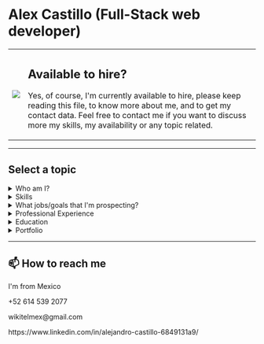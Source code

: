 # Alex Castillo (Full-Stack web developer)
<table>
  <tr >
    <td>
      <img src="https://user-images.githubusercontent.com/59240486/142672971-8eaae868-6b36-442e-8c40-3a4d17ce7c97.png">
    </td>
    <td>
      <h2>Available to hire?</h2>
      <p>
       Yes, of course, I'm currently available to hire, please keep reading this file, to know more about me, and to get my contact data. Feel free to contact me if you want to discuss more my skills, my availability or any topic related.    
      </p>
    </td>
  </tr>
</table>
<hr />
<h2>Select a topic</h2>


<details><summary>Who am I?</summary>
  <h2>Who am I?</h2>
👋 Hi, I’m Alex Castillo, 

I know how to work, learning fast new tools and paradigms collaboratively, using all the experience I gained through life experiences, and of course coding every day at Microverse, with a high amount of other developers around the world. Complying with the deadlines.

Just started the Miccroverse program, I notice the importance of learning and adapting to new languages and developing paradigms, and that allow me to create a lot of capstone projects in Javascript, HTML, CSS, and some frameworks related to that.

With my professional experience, even it’s not related to software development, I learned to lead collaborative teams, to achieve goals, until keeping constant learning to myself and all the team's members.

Since my father passed away, and in my home the economy was very bad, I noticed, that every resource is important, and every time I try to save resources, not only talking about the economic ones but also resources like time, effort, etc. but never losing focus on the main goal.
</details>

<details><summary>Skills</summary>
  <h2>My current skills</h2>
  <table>
    <tr>
      <td><h3>Front-End</h3></td>
      <td>
        <p>JavaScritp</p>
        <p>React</p>
        <p>Redux</p>
        <p>Html5</p>
        <p>CSS3</p>
      </td>
    </tr>
    <tr>
      <td><h3>Back-End</h3></td>
      <td>
        <p>Ruby</p>
        <p>Ruby on Rails</p>
        <p>MySQL</p>
        <p>MSSQL</p>
        <p>SQL Management Studio</p>
        <p>C#</p>
        <p>ASP.Net core (MVC, API, Razor pages)</p>
      </td>
    </tr>
    <tr>
      <td><h3>Tools & Methods</h3></td>
      <td>
        <p>Git</p>
        <p>GitHub</p>
        <p>Heroku</p>
        <p>Mobile/Responsive Development</p>
        <p>Chrome Dev Tools</p>
      </td>
    </tr>
    <tr>
      <td><h3>Professional</h3></td>
      <td>
        <p>Remote Pair-Programming</p>
        <p>Teamwork</p>
        <p>Mentoring</p>
      </td>
    </tr>
  </table>
</details> 

<details><summary>What jobs/goals that I'm prospecting?</summary>
<h2>What jobs/goals that I'm prospecting?</h2>
<p>👀 I’m a full-stack interested in developing with HTML, CSS, JS, Ruby, and RoR, however, I love to develop APIs with dotnet, and front-end with Angular.</p>
<p>🌱 I’m currently at Microverse Program, developing every day in a collaborative environment 5 days a week, to reach knowledge about collaborative developing teams, with people all around the world.</p>
</details>

<details><summary>Professional Experience</summary>
<h2>Professional Experience</h2>
  <table>
    <tr>
      <th>Company</th>
      <th>From - To</th>
      <th>Position</th>
      <th>Activities</th>
    </tr>
    <tr>
      <td>Microverse</td>
      <td>August 2021 - Current</td>
      <td>Bootcamp remote</td>
      <td>
        <p>Mentored junior web developers, providing technical support through code reviews.</p>
        <p>Proposed improvements to code organization to improve code quality and overall performance.</p>
        <p>Provided advice and tips on how to maintain motivation to maintain longevity in the program.</p>
      </td>
    </tr>
    <tr>
      <td>Freelancer</td>
      <td>December 2006 - August 2021</td>
      <td>Freelancer remote</td>
      <td>
        <p>Started to learn in Udemy, HTML, CSS, JS, C#, dotnet MVC, API (near January 2021).</p>
        <p>Worked developing software, at local University, with degree systems they use (VB6, MSSQL, ADO).</p>
        <p>Worked developing software, at local University, with Computer Laboratory systems they use (VB6, MSSQL, ADO).</p>
      </td>
    </tr>
    <tr>
      <td>TELMEX</td>
      <td>December 2006 - Current</td>
      <td>Telecommunications Technician</td>
      <td>
        <p>Work with <a href="https://es.wikipedia.org/wiki/GPON">GPON</a> equipment, giving them preventive and corrective mantainance.</p>
        <p>Work with <a href="https://www.emerson.com/documents/automation/product-data-sheet-industrial-power-supplies-emerson-en-7180716.pdf">Direct Current Idustrial Power Supplies</a> equipment, giving them preventive and corrective mantainance.</p>
        <p>Work with <a href="https://en.wikipedia.org/wiki/AXE_telephone_exchange#:~:text=The%20AXE%20telephone%20exchange%20is,subsidiary%20of%20Ericsson%20and%20Televerket.&text=The%20brain%20of%20the%20AXE,dual%20processor%20system%20called%20APZ.">Conmuted telephone exchange</a> equipment, giving them preventive and corrective mantainance.</p>
      </td>
    </tr>
  </table>
</details>

<details><summary>Education</summary>
<h2>Education</h2>
  <table>
    <tr>
      <th>School</th>
      <th>From - To</th>
      <th>Degree/program</th>
      <th>Activities</th>
    </tr>
    <tr>
      <td>Microverse</td>
      <td>August 2021 - Current</td>
      <td>Remote Full Stack Web Development Program</td>
      <td>
      <p>Spent 1300+ hours mastering algorithms, data structures, and full-stack development while simultaneously developing projects with Ruby, Rails, JavaScript, React, and Redux.</p>
      <p>Developed skills in remote pair-programming using GitHub, industry-standard gitflow, and daily standups to communicate and collaborate with international remote developers.</p>
      </td>
    </tr>
    <tr>
      <td>Udemy</td>
      <td>November 2020 - August 2021</td>
      <td>Web Developer (I was windows developer)</td>
      <td>
        <p>Relearn Visual Studio, with the new .Net technologies, like dotnet MVC, API, razor pages with C#.</p>
        <p>Learn Angular, and how to consume APIs.</p>
        <p>Basics of web and html.</p>
      </td>
    </tr>
    <tr>
      <td>INSTITUTO TECNOLOGICO DE CIUDAD CUAUHTEMOC</td>
      <td>August 2001 - August 2006</td>
      <td>Systems Engineer</td>
      <td>
        <p>Design Computer Lab management system, and started to develop it leading a team.</p>
        <p>Participation in the national contest of programing in Celaya, obtaining 6th place.</p>
        <p>Participation in Local contest of programing in ITCC, obtaining 1st place.</p>
      </td>
    </tr>
  </table>
</details>

<details><summary>Portfolio</summary>
<h2>Portfolio</h2>
  <table>
    <tr>
      <th>Project</th>
      <th>Technologies</th>
      <th>Description</th>
    </tr>
    <tr>
      <td><a _blank href="https://wikitelmex.github.io/Leaderboard/">Leader Board</a></td>
      <td>Html, CSS, Bootstrap, Javascript Vanilla</td>
      <td></td>
    </tr>
    <tr>
      <td><a href="url">Text</a></td>
      <td></td>
      <td></td>
    </tr>
    <tr>
      <td><a href="url">Text</a></td>
      <td></td>
      <td></td>
    </tr>
    <tr>
      <td><a href="url">Text</a></td>
      <td></td>
      <td></td>
    </tr>
    <tr>
      <td><a href="url">Text</a></td>
      <td></td>
      <td></td>
    </tr>
  </table>
</details>

<hr />
<h2>📫 How to reach me</h2>
  <p>I'm from Mexico</p>
  <p>+52 614 539 2077</p>
  <p>wikitelmex@gmail.com</p>
<p>https://www.linkedin.com/in/alejandro-castillo-6849131a9/</p>
<!---
Wikitelmex/Wikitelmex is a ✨ special ✨ repository because its `README.md` (this file) appears on your GitHub profile.
You can click the Preview link to take a look at your changes.
--->
